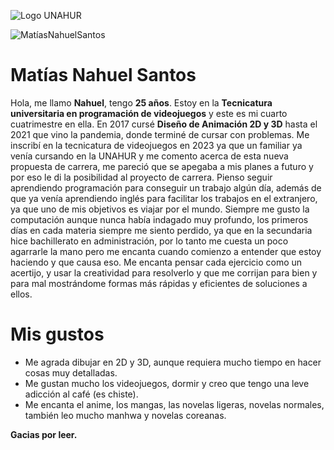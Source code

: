 ![Logo UNAHUR](./assets/UNAHUR.png)

![MatíasNahuelSantos](./assets/perfilSantos.png)

# Matías Nahuel Santos

Hola, me llamo **Nahuel**, tengo **25 años**. Estoy en la **Tecnicatura universitaria en programación de videojuegos** y este es mi cuarto cuatrimestre en ella. En 2017 cursé **Diseño de Animación 2D y 3D** hasta el 2021 que vino la pandemia, donde terminé de cursar con problemas.
Me inscribí en la tecnicatura de videojuegos en 2023 ya que un familiar ya venía cursando en la UNAHUR y me comento acerca de esta nueva propuesta de carrera, me pareció que se apegaba a mis planes a futuro y por eso le di la posibilidad al proyecto de carrera.
Pienso seguir aprendiendo programación para conseguir un trabajo algún día, además de que ya venía aprendiendo inglés para facilitar los trabajos en el extranjero, ya que uno de mis objetivos es viajar por el mundo.
Siempre me gusto la computación aunque nunca había indagado muy profundo, los primeros días en cada materia siempre me siento perdido, ya que en la secundaria hice bachillerato en administración, por lo tanto me cuesta un poco agarrarle la mano pero me encanta cuando comienzo a entender que estoy haciendo y que causa eso. Me encanta pensar cada ejercicio como un acertijo, y usar la creatividad para resolverlo y que me corrijan para bien y para mal mostrándome formas más rápidas y eficientes de soluciones a ellos.

# Mis gustos

- Me agrada dibujar en 2D y 3D, aunque requiera mucho tiempo en hacer cosas muy detalladas.
- Me gustan mucho los videojuegos, dormir y creo que tengo una leve adicción al café (es chiste).
- Me encanta el anime, los mangas, las novelas ligeras, novelas normales, también leo mucho manhwa y novelas coreanas.

**Gacias por leer.**
